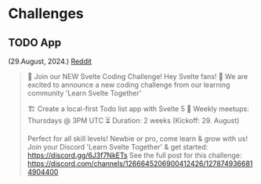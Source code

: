 # Challenges


## TODO App 
(29.August, 2024.)
[Reddit](https://www.reddit.com/r/sveltejs/comments/1f46y1t/join_our_new_svelte_coding_challenge/?utm_source=share&utm_medium=web3x&utm_name=web3xcss&utm_term=1&utm_content=share_button)
> 🚀 Join our NEW Svelte Coding Challenge!
> Hey Svelte fans! 👋
> We are excited to announce a new coding challenge from our learning community 'Learn Svelte Together'
>
> 🏗️ Create a local-first Todo list app with Svelte 5
> 🤝 Weekly meetups: Thursdays @ 3PM UTC
> ⏳ Duration: 2 weeks (Kickoff: 29. August)
>
> Perfect for all skill levels! Newbie or pro, come learn & grow with us!
> Join your Discord 'Learn Svelte Together' & get started: https://discord.gg/6J3f7NkETs
> See the full post for this challenge: https://discord.com/channels/1266645206900412426/1278749366814904400
>

